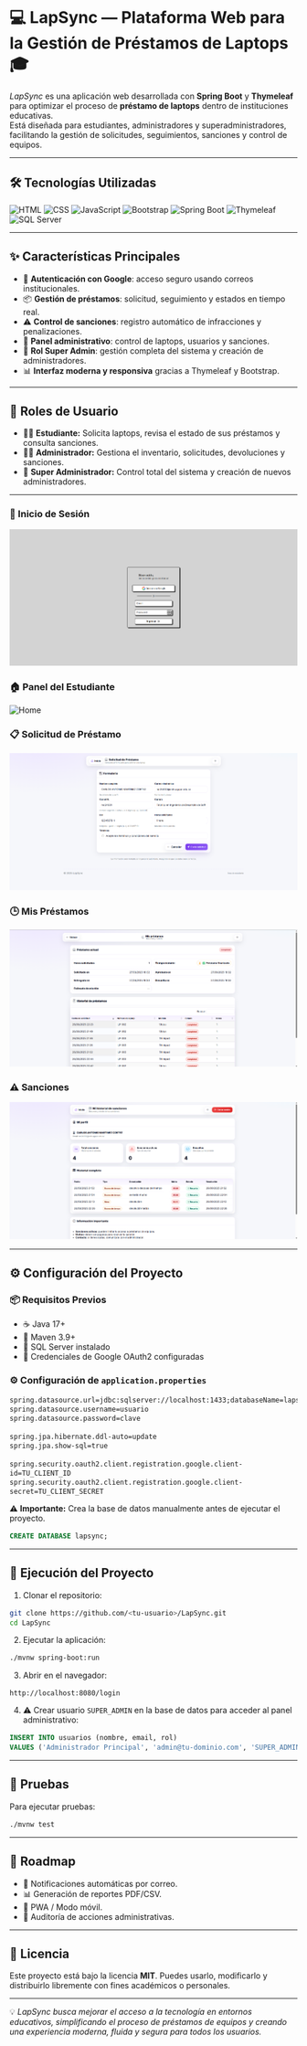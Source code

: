 # 💻 LapSync — Plataforma Web para la Gestión de Préstamos de Laptops 🎓

*LapSync* es una aplicación web desarrollada con **Spring Boot** y **Thymeleaf** para optimizar el proceso de **préstamo de laptops** dentro de instituciones educativas.  
Está diseñada para estudiantes, administradores y superadministradores, facilitando la gestión de solicitudes, seguimientos, sanciones y control de equipos.

---

## 🛠️ Tecnologías Utilizadas

<p>
  <img src="https://img.shields.io/badge/HTML-%23E34F26.svg?style=flat&logo=html5&logoColor=white" alt="HTML" />
  <img src="https://img.shields.io/badge/CSS-%231572B6.svg?style=flat&logo=css3&logoColor=white" alt="CSS" />
  <img src="https://img.shields.io/badge/JavaScript-%23F7DF1E.svg?style=flat&logo=javascript&logoColor=black" alt="JavaScript" />
  <img src="https://img.shields.io/badge/Bootstrap-%23563D7C.svg?style=flat&logo=bootstrap&logoColor=white" alt="Bootstrap" />
  <img src="https://img.shields.io/badge/Spring_Boot-6DB33F?style=flat&logo=springboot&logoColor=white" alt="Spring Boot" />
  <img src="https://img.shields.io/badge/Thymeleaf-005C0F?style=flat&logo=thymeleaf&logoColor=white" alt="Thymeleaf" />
  <img src="https://img.shields.io/badge/SQL_Server-%23CC2927.svg?style=flat&logo=microsoftsqlserver&logoColor=white" alt="SQL Server" />
</p>

---

## ✨ Características Principales

- 🔐 **Autenticación con Google**: acceso seguro usando correos institucionales.  
- 📦 **Gestión de préstamos**: solicitud, seguimiento y estados en tiempo real.  
- ⚠️ **Control de sanciones**: registro automático de infracciones y penalizaciones.  
- 🧰 **Panel administrativo**: control de laptops, usuarios y sanciones.  
- 👑 **Rol Super Admin**: gestión completa del sistema y creación de administradores.  
- 📊 **Interfaz moderna y responsiva** gracias a Thymeleaf y Bootstrap.  

---

## 👤 Roles de Usuario

- 👨‍🎓 **Estudiante:** Solicita laptops, revisa el estado de sus préstamos y consulta sanciones.  
- 👨‍💼 **Administrador:** Gestiona el inventario, solicitudes, devoluciones y sanciones.  
- 👑 **Super Administrador:** Control total del sistema y creación de nuevos administradores.

---

### 🔑 Inicio de Sesión
![Login](docs/screenshots/estudiantes/login.png)

### 🏠 Panel del Estudiante
![Home](docs/screenshots/estudiantes/home-estudiante.png)

### 📋 Solicitud de Préstamo
![Solicitud](docs/screenshots/estudiantes/solicitud-prestamo.png)

### 🕒 Mis Préstamos
![Préstamos](docs/screenshots/estudiantes/mis-prestamos.png)

### ⚠️ Sanciones
![Sanciones](docs/screenshots/estudiantes/mis-sanciones.png)

---

## ⚙️ Configuración del Proyecto

### 📦 Requisitos Previos
- ☕ Java 17+  
- 🧰 Maven 3.9+  
- 🐘 SQL Server instalado  
- 🔑 Credenciales de Google OAuth2 configuradas

### ⚙️ Configuración de `application.properties`

```properties
spring.datasource.url=jdbc:sqlserver://localhost:1433;databaseName=lapsync
spring.datasource.username=usuario
spring.datasource.password=clave

spring.jpa.hibernate.ddl-auto=update
spring.jpa.show-sql=true

spring.security.oauth2.client.registration.google.client-id=TU_CLIENT_ID
spring.security.oauth2.client.registration.google.client-secret=TU_CLIENT_SECRET
```

⚠️ **Importante:** Crea la base de datos manualmente antes de ejecutar el proyecto.

```sql
CREATE DATABASE lapsync;
```

---

## 🚀 Ejecución del Proyecto

1. Clonar el repositorio:
```bash
git clone https://github.com/<tu-usuario>/LapSync.git
cd LapSync
```

2. Ejecutar la aplicación:
```bash
./mvnw spring-boot:run
```

3. Abrir en el navegador:
```
http://localhost:8080/login
```

4. ⚠️ Crear usuario `SUPER_ADMIN` en la base de datos para acceder al panel administrativo:

```sql
INSERT INTO usuarios (nombre, email, rol) 
VALUES ('Administrador Principal', 'admin@tu-dominio.com', 'SUPER_ADMIN');
```

---

## 🧪 Pruebas

Para ejecutar pruebas:
```bash
./mvnw test
```

---

## 📍 Roadmap

- 📩 Notificaciones automáticas por correo.  
- 📊 Generación de reportes PDF/CSV.  
- 📱 PWA / Modo móvil.  
- 🧾 Auditoría de acciones administrativas.  

---

## 📜 Licencia

Este proyecto está bajo la licencia **MIT**. Puedes usarlo, modificarlo y distribuirlo libremente con fines académicos o personales.

---

💡 *LapSync busca mejorar el acceso a la tecnología en entornos educativos, simplificando el proceso de préstamos de equipos y creando una experiencia moderna, fluida y segura para todos los usuarios.*
